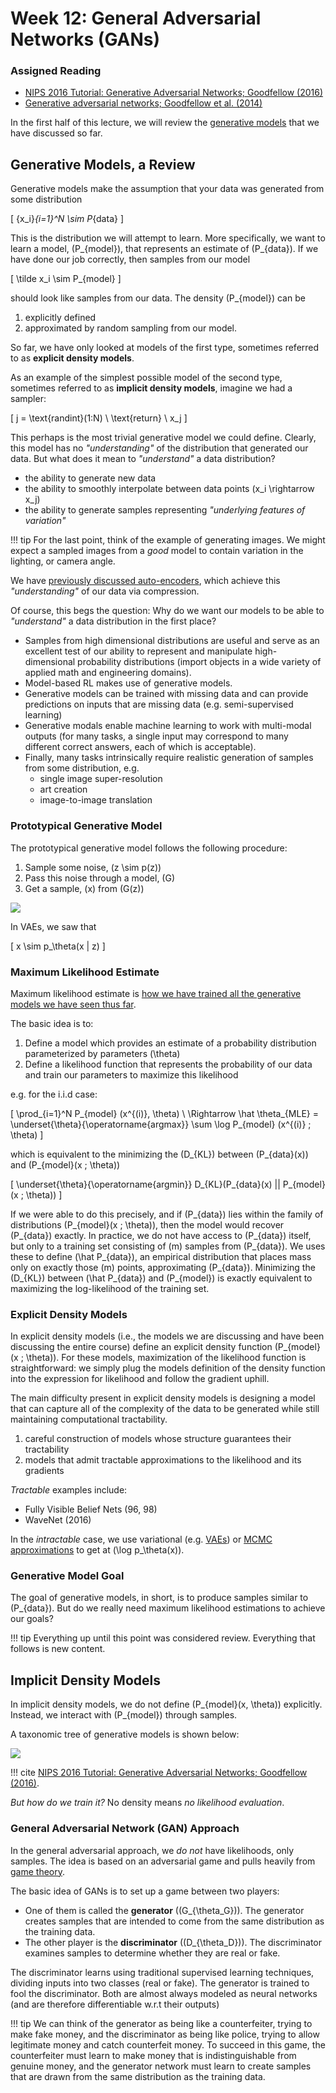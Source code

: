 # Week 12: General Adversarial Networks (GANs)

### Assigned Reading

- [NIPS 2016 Tutorial: Generative Adversarial Networks; Goodfellow (2016)](https://arxiv.org/pdf/1701.00160.pdf)
- [Generative adversarial networks; Goodfellow et al. (2014)](https://arxiv.org/abs/1406.2661)

In the first half of this lecture, we will review the [generative models](https://en.wikipedia.org/wiki/Generative_model) that we have discussed so far.

## Generative Models, a Review

Generative models make the assumption that your data was generated from some distribution

\[
\{x_i\}_{i=1}^N \sim P_{data}
\]

This is the distribution we will attempt to learn. More specifically, we want to learn a model, \(P_{model}\), that represents an estimate of \(P_{data}\). If we have done our job correctly, then samples from our model

\[
\tilde x_i \sim P_{model}
\]

should look like samples from our data. The density \(P_{model}\) can be

1. explicitly defined
2. approximated by random sampling from our model.

So far, we have only looked at models of the first type, sometimes referred to as __explicit density models__.

As an example of the simplest possible model of the second type, sometimes referred to as __implicit density models__, imagine we had a sampler:

\[
j = \text{randint}(1:N) \\
\text{return} \ x_j
\]

This perhaps is the most trivial generative model we could define. Clearly, this model has no _"understanding"_ of the distribution that generated our data. But what does it mean to _"understand"_ a data distribution?

- the ability to generate new data
- the ability to smoothly interpolate between data points \(x_i \rightarrow x_j\)
- the ability to generate samples representing _"underlying features of variation"_

!!! tip
    For the last point, think of the example of generating images. We might expect a sampled images from a _good_ model to contain variation in the lighting, or camera angle.

We have [previously discussed auto-encoders](../week_11), which achieve this _"understanding"_ of our data via compression.

Of course, this begs the question: Why do we want our models to be able to _"understand"_ a data distribution in the first place?

- Samples from high dimensional distributions are useful and serve as an excellent test of our ability to represent and manipulate high-dimensional probability distributions (import objects in a wide variety of applied math and engineering domains).
- Model-based RL makes use of generative models.
- Generative models can be trained with missing data and can provide predictions on inputs that are missing data (e.g. semi-supervised learning)
- Generative modals enable machine learning to work with multi-modal outputs (for many tasks, a single input may correspond to many different correct answers, each of which is acceptable).
- Finally, many tasks intrinsically require realistic generation of samples from some distribution, e.g.
    - single image super-resolution
    - art creation
    - image-to-image translation

### Prototypical Generative Model

The prototypical generative model follows the following procedure:

1. Sample some noise, \(z \sim p(z)\)
2. Pass this noise through a model, \(G\)
3. Get a sample, \(x\) from \(G(z)\)

![](../img/lecture_12_1.png)

In VAEs, we saw that

\[
x \sim p_\theta(x | z)
\]

### Maximum Likelihood Estimate

Maximum likelihood estimate is [how we have trained all the generative models we have seen thus far](../week_2/#maximum-likelihood-estimation).

The basic idea is to:

1. Define a model which provides an estimate of a probability distribution parameterized by parameters \(\theta\)
2. Define a likelihood function that represents the probability of our data and train our parameters to maximize this likelihood

e.g. for the i.i.d case:

\[
\prod_{i=1}^N P_{model} (x^{(i)}, \theta) \\
\Rightarrow \hat \theta_{MLE} = \underset{\theta}{\operatorname{argmax}} \sum \log P_{model} (x^{(i)} ; \theta)
\]

which is equivalent to the minimizing the \(D_{KL}\) between \(P_{data}(x)\) and \(P_{model}(x ; \theta)\)

\[
\underset{\theta}{\operatorname{argmin}} D_{KL}(P_{data}(x) || P_{model}(x ; \theta))
\]

If we were able to do this precisely, and if \(P_{data}\) lies within the family of distributions \(P_{model}(x ; \theta)\), then the model would recover \(P_{data}\) exactly. In practice, we do not have access to \(P_{data}\) itself, but only to a training set consisting of \(m\) samples from \(P_{data}\). We uses these to define \(\hat P_{data}\), an empirical distribution that places mass only on exactly those \(m\) points, approximating \(P_{data}\). Minimizing the \(D_{KL}\) between \(\hat P_{data}\) and \(P_{model}\) is exactly equivalent to maximizing the log-likelihood of the training set.

### Explicit Density Models

In explicit density models (i.e., the models we are discussing and have been discussing the entire course) define an explicit density function \(P_{model}(x ; \theta)\). For these models, maximization of the likelihood function is straightforward: we simply plug the models definition of the density function into the expression for likelihood and follow the gradient uphill.

The main difficulty present in explicit density models is designing a model that can capture all of the complexity of the data to be generated while still maintaining computational tractability.

1. careful construction of models whose structure guarantees their tractability
2. models that admit tractable approximations to the likelihood and its gradients

_Tractable_ examples include:

- Fully Visible Belief Nets (96, 98)
- WaveNet (2016)

In the _intractable_ case, we use variational (e.g. [VAEs](../week_11/#variational-autoencoders-vaes)) or [MCMC approximations](../week_8/#metropolis-hastings-method) to get at \(\log p_\theta(x)\).

### Generative Model Goal

The goal of generative models, in short, is to produce samples similar to \(P_{data}\). But do we really need maximum likelihood estimations to achieve our goals?

!!! tip
    Everything up until this point was considered review. Everything that follows is new content.

## Implicit Density Models

In implicit density models, we do not define \(P_{model}(x, \theta)\) explicitly. Instead, we interact with \(P_{model}\) through samples.

A taxonomic tree of generative models is shown below:

![](../img/lecture_12_2.png)

!!! cite
    [NIPS 2016 Tutorial: Generative Adversarial Networks; Goodfellow (2016)](https://arxiv.org/pdf/1701.00160.pdf).

_But how do we train it?_ No density means _no likelihood evaluation_.

### General Adversarial Network (GAN) Approach

In the general adversarial approach, we _do not_ have likelihoods, only samples. The idea is based on an adversarial game and pulls heavily from [game theory](https://en.wikipedia.org/wiki/Game_theory).

The basic idea of GANs is to set up a game between two players:

- One of them is called the **generator** (\(G_{\theta_G}\)). The generator creates samples that are intended to come from the same distribution as the training data.
- The other player is the **discriminator** (\(D_{\theta_D}\)). The discriminator examines samples to determine whether they are real or fake.

The discriminator learns using traditional supervised learning techniques, dividing inputs into two classes (real or fake). The generator is trained to fool the discriminator. Both are almost always modeled as neural networks (and are therefore differentiable w.r.t their outputs)

!!! tip
    We can think of the generator as being like a counterfeiter, trying to make fake money, and the discriminator as being like police, trying to allow legitimate money and catch counterfeit money. To succeed in this game, the counterfeiter must learn to make money that is indistinguishable from genuine money, and the generator network must learn to create samples that are drawn from the same distribution as the training data.
